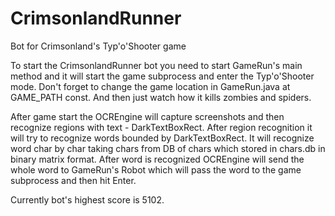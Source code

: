 CrimsonlandRunner
=================

Bot for Crimsonland's Typ'o'Shooter game

To start the CrimsonlandRunner bot you need to start GameRun's main method and it will start the game subprocess and enter the Typ'o'Shooter mode. Don't forget to change the game location in GameRun.java at GAME_PATH const.
And then just watch how it kills zombies and spiders.

After game start the OCREngine will capture screenshots and then recognize regions with text - DarkTextBoxRect. After region recognition it will try to recognize words bounded by DarkTextBoxRect. It will recognize word char by char taking chars from DB of chars which stored in chars.db in binary matrix format.
After word is recognized OCREngine will send the whole word to GameRun's Robot which will pass the word to the game subprocess and then hit Enter.

Currently bot's highest score is 5102.
